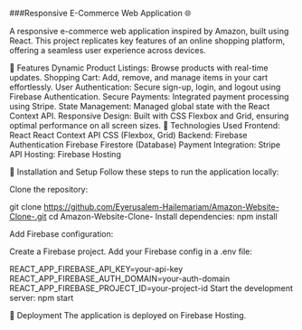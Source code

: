 ###Responsive E-Commerce Web Application 🌐

A responsive e-commerce web application inspired by Amazon, built using React. This project replicates key features of an online shopping platform, offering a seamless user experience across devices.

🚀 Features
Dynamic Product Listings: Browse products with real-time updates.
Shopping Cart: Add, remove, and manage items in your cart effortlessly.
User Authentication: Secure sign-up, login, and logout using Firebase Authentication.
Secure Payments: Integrated payment processing using Stripe.
State Management: Managed global state with the React Context API.
Responsive Design: Built with CSS Flexbox and Grid, ensuring optimal performance on all screen sizes.
🔧 Technologies Used
Frontend:
React
React Context API
CSS (Flexbox, Grid)
Backend:
Firebase Authentication
Firebase Firestore (Database)
Payment Integration:
Stripe API
Hosting:
Firebase Hosting
		
📂 Installation and Setup
Follow these steps to run the application locally:

Clone the repository:

git clone https://github.com/Eyerusalem-Hailemariam/Amazon-Website-Clone-.git
cd Amazon-Website-Clone-
Install dependencies:
npm install

Add Firebase configuration:

Create a Firebase project.
Add your Firebase config in a .env file:

REACT_APP_FIREBASE_API_KEY=your-api-key
REACT_APP_FIREBASE_AUTH_DOMAIN=your-auth-domain
REACT_APP_FIREBASE_PROJECT_ID=your-project-id
Start the development server:
npm start

🚀 Deployment
The application is deployed on Firebase Hosting. 
